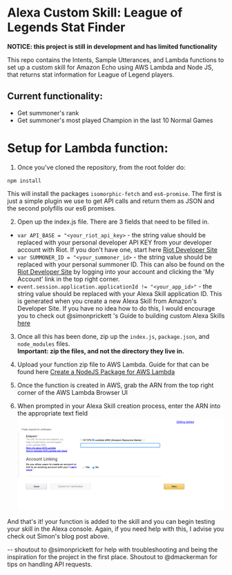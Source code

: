 # Alexa Custom Skill: League of Legends Stat Finder

**NOTICE: this project is still in development and has limited functionality**

This repo contains the Intents, Sample Utterances, and Lambda functions to set up a custom skill for Amazon Echo using 
AWS Lambda and Node JS, that returns stat information for League of Legend players.

## Current functionality:
- Get summoner's rank
- Get summoner's most played Champion in the last 10 Normal Games

# Setup for Lambda function:

1. Once you've cloned the repository, from the root folder do:

 ```
 npm install
 ```

 This will install the packages `isomorphic-fetch` and `es6-promise`. The first is just a simple plugin we use to get API calls and return them as JSON and the second polyfills our es6 promises.

2. Open up the index.js file. There are 3 fields that need to be filled in.
 * `var API_BASE = "<your_riot_api_key>` - the string value should be replaced with your personal 
 developer API KEY from your developer account with Riot.
 If you don't have one, start here [Riot Developer Site](https://developer.riotgames.com/)
 * `var SUMMONER_ID = "<your_summoner_id>` - the string value should be replaced with your personal summoner ID.
 This can also be found on the [Riot Developer Site](https://developer.riotgames.com/) by logging into your account
 and clicking the 'My Account' link in the top right corner.
 * `event.session.application.applicationId != "<your_app_id>"` - the string value should be replaced with your Alexa Skill
 application ID. This is generated when you create a new Alexa Skill from Amazon's Developer Site. If you have no idea how
 to do this, I would encourage you to check out @simonprickett 's Guide to building custom Alexa Skills [here]()
 
3. Once all this has been done, zip up the `index.js`, `package.json`, and `node_modules` files. <br>
**Important: zip the files, and not the directory they live in.**

4. Upload your function zip file to AWS Lambda. Guide for that can be found here 
[Create a NodeJS Package for AWS Lambda](http://docs.aws.amazon.com/lambda/latest/dg/nodejs-create-deployment-pkg.html)

5. Once the function is created in AWS, grab the ARN from the top right corner of the AWS Lambda Browser UI

6. When prompted in your Alexa Skill creation process, enter the ARN into the appropriate text field
 ![Screenshot](/screenshots/arn-input.png)

And that's it! your function is added to the skill and you can begin testing your skill in the Alexa console. Again, if you need help with this, I advise you check out Simon's blog post above.


--  shoutout to @simonprickett for help with troubleshooting and being the inspiration for the project in the first place. Shoutout to @dmackerman for tips on handling API requests.
